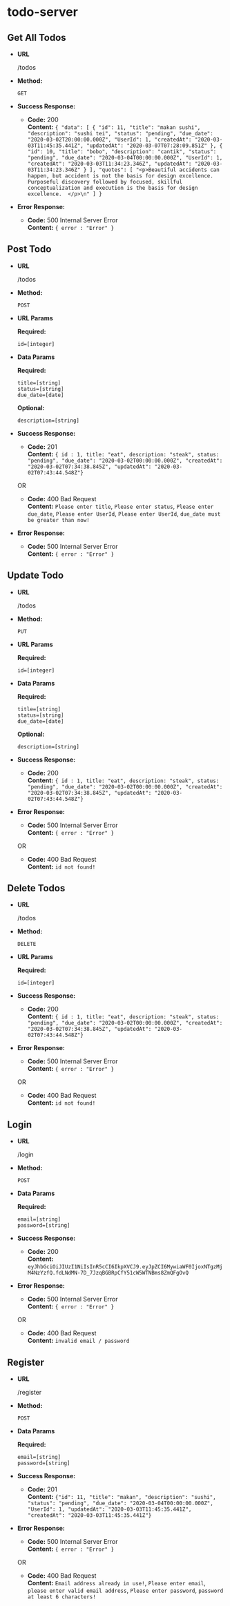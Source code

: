 # todo-server

**Get All Todos**
----

* **URL**

  /todos

* **Method:**
  
  `GET`
  
* **Success Response:**
  
  * **Code:** 200 <br />
    **Content:** `{
    "data": [
        {
            "id": 11,
            "title": "makan sushi",
            "description": "sushi tei",
            "status": "pending",
            "due_date": "2020-03-02T20:00:00.000Z",
            "UserId": 1,
            "createdAt": "2020-03-03T11:45:35.441Z",
            "updatedAt": "2020-03-07T07:28:09.851Z"
        },
        {
            "id": 10,
            "title": "bobo",
            "description": "cantik",
            "status": "pending",
            "due_date": "2020-03-04T00:00:00.000Z",
            "UserId": 1,
            "createdAt": "2020-03-03T11:34:23.346Z",
            "updatedAt": "2020-03-03T11:34:23.346Z"
        }
    ],
    "quotes": [
        "<p>Beautiful accidents can happen, but accident is not the basis for design excellence. Purposeful discovery followed by focused, skillful conceptualization and execution is the basis for design excellence.  </p>\n"
    ]
}`
 
* **Error Response:**

  * **Code:** 500 Internal Server Error <br />
    **Content:** `{ error : "Error" }`

**Post Todo**
----

* **URL**

  /todos

* **Method:**
  
  `POST`

*  **URL Params**

   **Required:**
 
   `id=[integer]`

* **Data Params**

  **Required:**

  `title=[string]`<br />
  `status=[string]`<br />
  `due_date=[date]`

   **Optional:**
 
   `description=[string]`
  
* **Success Response:**
  
  * **Code:** 201 <br />
    **Content:** `{ id : 1, title: "eat", description: "steak", status: "pending", "due_date": "2020-03-02T00:00:00.000Z", "createdAt": "2020-03-02T07:34:38.845Z", "updatedAt": "2020-03-02T07:43:44.548Z"}`

  OR

  * **Code:** 400 Bad Request <br />
    **Content:** `Please enter title`, `Please enter status`, `Please enter due_date`, `Please enter UserId`, `Please enter UserId`, `due_date must be greater than now!`
 
* **Error Response:**

  * **Code:** 500 Internal Server Error <br />
    **Content:** `{ error : "Error" }`

**Update Todo**
----

* **URL**

  /todos

* **Method:**
  
  `PUT`

*  **URL Params**

   **Required:**
 
   `id=[integer]`

* **Data Params**

  **Required:**

  `title=[string]`<br />
  `status=[string]`<br />
  `due_date=[date]`

   **Optional:**
 
   `description=[string]`
  
* **Success Response:**
  
  * **Code:** 200 <br />
    **Content:** `{ id : 1, title: "eat", description: "steak", status: "pending", "due_date": "2020-03-02T00:00:00.000Z", "createdAt": "2020-03-02T07:34:38.845Z", "updatedAt": "2020-03-02T07:43:44.548Z"}`
 
* **Error Response:**

  * **Code:** 500 Internal Server Error <br />
    **Content:** `{ error : "Error" }`

  OR

  * **Code:** 400 Bad Request <br />
    **Content:** `id not found!`

**Delete Todos**
----

* **URL**

  /todos

* **Method:**
  
  `DELETE`

*  **URL Params**

   **Required:**
 
   `id=[integer]`
  
* **Success Response:**
  
  * **Code:** 200 <br />
    **Content:** `{ id : 1, title: "eat", description: "steak", status: "pending", "due_date": "2020-03-02T00:00:00.000Z", "createdAt": "2020-03-02T07:34:38.845Z", "updatedAt": "2020-03-02T07:43:44.548Z"}`
 
* **Error Response:**

  * **Code:** 500 Internal Server Error <br />
    **Content:** `{ error : "Error" }`

  OR

  * **Code:** 400 Bad Request <br />
    **Content:** `id not found!`

**Login**
----

* **URL**

  /login

* **Method:**
  
  `POST`

* **Data Params**

  **Required:**

  `email=[string]`<br />
  `password=[string]`
  
* **Success Response:**
  
  * **Code:** 200 <br />
    **Content:** `eyJhbGciOiJIUzI1NiIsInR5cCI6IkpXVCJ9.eyJpZCI6MywiaWF0IjoxNTgzMjM4NzYzfQ.fdLNdMN-7D_7JzqBGBRpCfY51cW5WTNBms8ZmQFgOvQ`
 
* **Error Response:**

  * **Code:** 500 Internal Server Error <br />
    **Content:** `{ error : "Error" }`

  OR

  * **Code:** 400 Bad Request <br />
    **Content:** `invalid email / password`

**Register**
----

* **URL**

  /register

* **Method:**
  
  `POST`

* **Data Params**

  **Required:**

  `email=[string]`<br />
  `password=[string]`
  
* **Success Response:**
  
  * **Code:** 201 <br />
    **Content:** `{"id": 11, "title": "makan", "description": "sushi", "status": "pending", "due_date": "2020-03-04T00:00:00.000Z", "UserId": 1, "updatedAt": "2020-03-03T11:45:35.441Z", "createdAt": "2020-03-03T11:45:35.441Z"}`
 
* **Error Response:**

  * **Code:** 500 Internal Server Error <br />
    **Content:** `{ error : "Error" }`

  OR

  * **Code:** 400 Bad Request <br />
    **Content:** `Email address already in use!`, `Please enter email`, `please enter valid email address`, `Please enter password`, `password at least 6 characters!`



